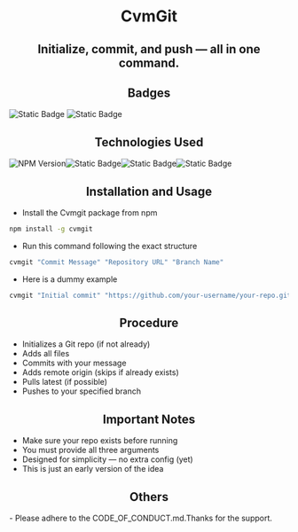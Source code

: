 <h1 align="center">CvmGit</h1>

<h2 align="center"> Initialize, commit, and push — all in one command.</h2>

<h2 align="center">Badges</h2>

![Static Badge](https://img.shields.io/badge/license-GPL3-blue?style=for-the-badge&link=https%3A%2F%2Fgithub.com%2FSwastikTheCaveman%2FCvmGit-CLI%3Ftab%3DGPL-3.0-1-ov-file)
![Static Badge](https://img.shields.io/badge/SwastikTheCaveman-blue?style=for-the-badge&link=https%3A%2F%2Fgithub.com%2FSwastikTheCaveman)


<h2 align="center">Technologies Used</h2>

![NPM Version](https://img.shields.io/npm/v/cvmgit?style=for-the-badge&color=red&link=https%3A%2F%2Fwww.npmjs.com%2Fpackage%2Fcvmgit)![Static Badge](https://img.shields.io/badge/javascript-yellow?style=for-the-badge&logo=javascript&color=light%20yellow)![Static Badge](https://img.shields.io/badge/nodejs-yellow?style=for-the-badge&logo=node.js&color=black)![Static Badge](https://img.shields.io/badge/git-yellow?style=for-the-badge&logo=git&color=brown)




<h2 align="center">Installation and Usage</h2>

- Install the Cvmgit package from npm

```bash
npm install -g cvmgit
```

- Run this command following the exact structure

```bash
cvmgit "Commit Message" "Repository URL" "Branch Name"
```

- Here is a dummy example

```bash
cvmgit "Initial commit" "https://github.com/your-username/your-repo.git" "main"
```

<h2 align="center">Procedure</h2>

- Initializes a Git repo (if not already)
- Adds all files
- Commits with your message
- Adds remote origin (skips if already exists)
- Pulls latest (if possible)
- Pushes to your specified branch

<h2 align="center">Important Notes</h2>

- Make sure your repo exists before running
- You must provide all three arguments
- Designed for simplicity — no extra config (yet)
- This is just an early version of the idea

<h2 align="center">Others</h2>
- Please adhere to the CODE_OF_CONDUCT.md.Thanks for the support.
